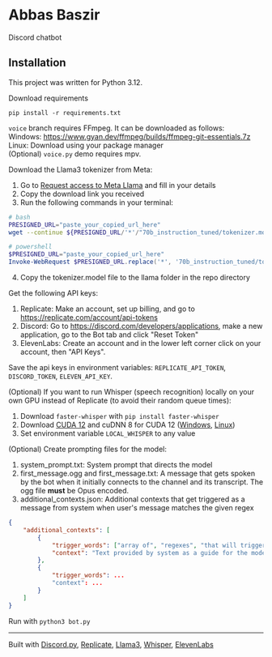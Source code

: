 # Abbas Baszir
Discord chatbot
## Installation
This project was written for Python 3.12.

Download requirements
```
pip install -r requirements.txt
```
`voice` branch requires FFmpeg. It can be downloaded as follows: \
Windows: https://www.gyan.dev/ffmpeg/builds/ffmpeg-git-essentials.7z \
Linux: Download using your package manager \
(Optional) `voice.py` demo requires mpv.

Download the Llama3 tokenizer from Meta:
1. Go to [Request access to Meta Llama](https://llama.meta.com/llama-downloads) and fill in your details
2. Copy the download link you received
3. Run the following commands in your terminal:
```bash
# bash
PRESIGNED_URL="paste_your_copied_url_here"
wget --continue ${PRESIGNED_URL/'*'/"70b_instruction_tuned/tokenizer.model"}
```
```powershell
# powershell
$PRESIGNED_URL="paste_your_copied_url_here"
Invoke-WebRequest $PRESIGNED_URL.replace('*', '70b_instruction_tuned/tokenizer.model') -OutFile "tokenizer.model"
```
4. Copy the tokenizer.model file to the llama folder in the repo directory

Get the following API keys:
1. Replicate: Make an account, set up billing, and go to https://replicate.com/account/api-tokens
2. Discord: Go to https://discord.com/developers/applications, make a new application, go to the Bot tab and click "Reset Token"
3. ElevenLabs: Create an account and in the lower left corner click on your account, then "API Keys".

Save the api keys in environment variables: `REPLICATE_API_TOKEN`, `DISCORD_TOKEN`, `ELEVEN_API_KEY`.

(Optional) If you want to run Whisper (speech recognition) locally on your own GPU instead of Replicate (to avoid their random queue times):
1. Download `faster-whisper` with `pip install faster-whisper`
2. Download [CUDA 12](https://developer.nvidia.com/cuda-download) and cuDNN 8 for CUDA 12 ([Windows](https://developer.download.nvidia.com/compute/cudnn/redist/cudnn/windows-x86_64/cudnn-windows-x86_64-8.9.7.29_cuda12-archive.zip), [Linux](https://developer.download.nvidia.com/compute/cudnn/redist/cudnn/linux-x86_64/cudnn-linux-x86_64-8.9.7.29_cuda12-archive.tar.xz))
3. Set environment variable `LOCAL_WHISPER` to any value

(Optional) Create prompting files for the model:
1. system_prompt.txt: System prompt that directs the model
2. first_message.ogg and first_message.txt: A message that gets spoken by the bot when it initially connects to the channel and its transcript. The ogg file **must** be Opus encoded.
3. additional_contexts.json: Additional contexts that get triggered as a message from system when user's message matches the given regex
```json
{
    "additional_contexts": [
        {
            "trigger_words": ["array of", "regexes", "that will trigger the context", "case-insensitive"],
            "context": "Text provided by system as a guide for the model when context gets triggered"
        },
        {
            "trigger_words": ...
            "context": ...
        }
    ]
}
```

Run with `python3 bot.py`

---
Built with [Discord.py](https://github.com/Rapptz/discord.py), [Replicate](https://replicate.com), [Llama3](https://llama.meta.com/llama3/), [Whisper](https://openai.com/index/whisper), [ElevenLabs](https://elevenlabs.io)